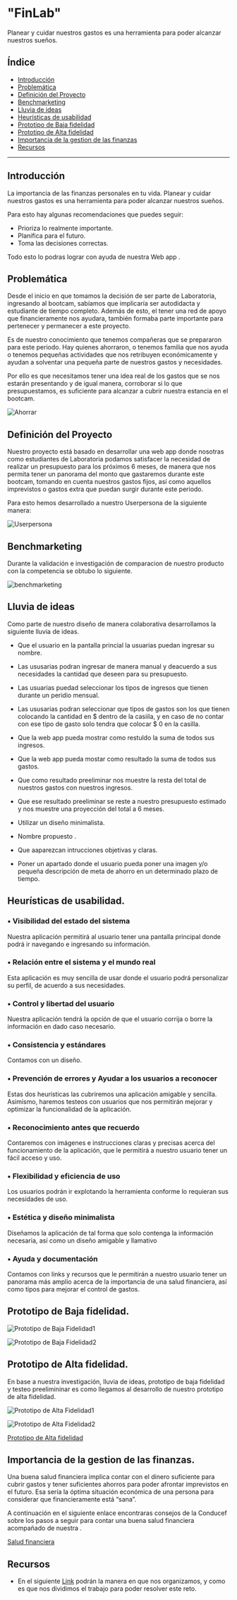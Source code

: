# "FinLab"


Planear y cuidar nuestros gastos es una herramienta para poder alcanzar nuestros sueños.



## Índice

- [Introducción](#introducción)
- [Problemática](#problemática)
- [Definición del Proyecto](#definición-del-proyecto)
- [Benchmarketing](#benchmarketing)
- [Lluvia de ideas](#lluvia-de-ideas)
- [Heurísticas de usabilidad](#heurísticas-de-usabilidad)
- [Prototipo de Baja fidelidad](#prototipo-de-baja-fidelidad)
- [Prototipo de Alta fidelidad](#protoripo-de-alta-fidelidad)
- [Importancia de la gestion de las finanzas](#importancia-de-la-gestion-de-las-fianzas)
- [Recursos](#recursos)



---
## Introducción

La importancia de las finanzas personales en tu vida. Planear y cuidar nuestros gastos es una herramienta para poder alcanzar nuestros sueños.

Para esto hay algunas recomendaciones que puedes seguir:

- Prioriza lo realmente importante.
- Planifica para el futuro.
- Toma las decisiones correctas.

Todo esto lo podras lograr con ayuda de nuestra Web app <FinLab>.




## Problemática

Desde el inicio en que tomamos la decisión de ser parte de Laboratoria, ingresando al bootcam, sabíamos que implicaría ser autodidacta y estudiante de tiempo completo. Además de esto, el tener una red de apoyo que financieramente nos ayudara, también formaba parte importante para pertenecer y permanecer a este proyecto.

Es de nuestro conocimiento que tenemos compañeras que se prepararon para este periodo. Hay quienes ahorraron, o tenemos familia que nos ayuda o tenemos pequeñas actividades que nos retribuyen económicamente y ayudan a solventar una pequeña parte de nuestros gastos y necesidades.

Por ello es que necesitamos tener una idea real de los gastos que se nos estarán presentando y de igual manera, corroborar si lo que presupuestamos, es suficiente para alcanzar a cubrir nuestra estancia en el bootcam.

![Ahorrar](https://media.giphy.com/media/l41YhVfr4kOzSBSMM/giphy.gif)




## Definición del Proyecto

Nuestro proyecto está basado en desarrollar una web app donde nosotras como estudiantes de Laboratoria podamos satisfacer la necesidad de realizar un presupuesto para los próximos 6 meses, de manera que nos permita tener un panorama del monto que gastaremos durante este bootcam, tomando en cuenta nuestros gastos fijos, así como aquellos imprevistos o gastos extra que puedan surgir durante este periodo.

Para esto hemos desarrollado a nuestro Userpersona de la siguiente manera:

![Userpersona](ux\userpersona.png)




## Benchmarketing

Durante la validación e investigación de comparacion de nuestro producto con la competencia se obtubo lo siguiente.

![benchmarketing](ux\benchmarketing.png)




## Lluvia de ideas

Como parte de nuestro diseño de manera colaborativa desarrollamos la siguiente lluvia de ideas.

- Que el usuario en la pantalla princial la usuarias puedan ingresar su nombre.

- Las ususarias podran ingresar de manera manual y deacuerdo a sus necesidades la cantidad que deseen para su presupuesto.

- Las usuarias puedad seleccionar los tipos de ingresos que tienen  durante un peridio mensual.

- Las ususarias podran seleccionar que tipos de gastos son los que tienen colocando la cantidad en $ dentro de la casiila, y en caso de no contar con ese tipo de gasto solo tendra que colocar $ 0 en la casilla.

- Que la web app pueda mostrar como restuldo la suma de todos sus ingresos.

- Que la web app pueda mostar como resultado la suma de todos sus gastos.

- Que como resultado preeliminar nos muestre la resta del total de nuestros gastos con nuestros ingresos.

- Que ese resultado preeliminar se reste a nuestro presupuesto estimado y nos muestre una proyección del total a 6 meses.

- Utilizar un diseño minimalista.

- Nombre propuesto <FinLab>.

- Que aaparezcan intrucciones objetivas y claras.

- Poner un apartado donde el usuario pueda poner una imagen y/o pequeña descripción de meta de ahorro en un determinado plazo de tiempo.




## Heurísticas de usabilidad.

###  • Visibilidad del estado del sistema
Nuestra aplicación permitirá al usuario tener una pantalla principal donde podrá ir navegando e ingresando su información.

###  •	Relación entre el sistema y el mundo real
Esta aplicación es muy sencilla de usar donde el usuario podrá personalizar su perfil, de acuerdo a sus necesidades.

###  •	Control y libertad del usuario
Nuestra aplicación tendrá la opción de que el usuario corrija o borre la información en dado caso necesario.

###  •	Consistencia y estándares
Contamos con un diseño.

###  •	Prevención de errores y Ayudar a los usuarios a reconocer
Estas dos heurísticas las cubriremos una aplicación amigable y sencilla. Asimismo, haremos testeos con usuarios que nos permitirán mejorar y optimizar la funcionalidad de la aplicación.

###  •	Reconocimiento antes que recuerdo
Contaremos con imágenes e instrucciones claras y precisas acerca del funcionamiento de la aplicación, que le permitirá a nuestro usuario tener un fácil acceso y uso.

###  •	Flexibilidad y eficiencia de uso
Los usuarios podrán ir explotando la herramienta conforme lo requieran sus necesidades de uso.

###  •	Estética y diseño minimalista
Diseñamos la aplicación de tal forma que solo contenga la información necesaria, así como un diseño amigable y llamativo

###  •	Ayuda y documentación
Contamos con links y recursos que le permitirán a nuestro usuario tener un panorama más amplio acerca de la importancia de una salud financiera, así como tipos para mejorar el control de gastos.	



## Prototipo de Baja fidelidad.

![Prototipo de Baja Fidelidad1](ux\bajaFidelidad1.jpeg)

![Prototipo de Baja Fidelidad2](ux\bajaFidelidad2.jpeg)

 


## Prototipo de Alta fidelidad.

En base a nuestra investigación, lluvia de ideas, prototipo de baja fidelidad y testeo preelimininar es como llegamos al desarrollo de nuestro prototipo de alta fidelidad.

![Prototipo de Alta Fidelidad1](ux\altafidelidad1.png)

![Prototipo de Alta Fidelidad2](ux\altafidelidad2.png)

[Prototipo de Alta fidelidad](https://www.figma.com/proto/M42qPmIWYcOJf2UtFUOPq8/Untitled?node-id=2%3A25&scaling=scale-down)



	
## Importancia de la gestion de las finanzas.

Una buena salud financiera implica contar con el dinero suficiente para cubrir gastos y tener suficientes ahorros para poder afrontar imprevistos en el futuro. Esa sería la óptima situación económica de una persona para considerar que financieramente está “sana”.

A continuación en el siguiente enlace encontraras consejos de la Conducef sobre los pasos a seguir para contar una buena salud financiera acompañado de nuestra <FinLab>.

[Salud financiera](https://www.condusef.gob.mx/Revista/index.php/usuario-inteligente/test/384-salud-financiera)




## Recursos

- En el siguiente [Link](https://trello.com/b/YrDQx2z4) podrán la manera en que nos organizamos, y como es que nos dividimos el trabajo para poder resolver este reto.



